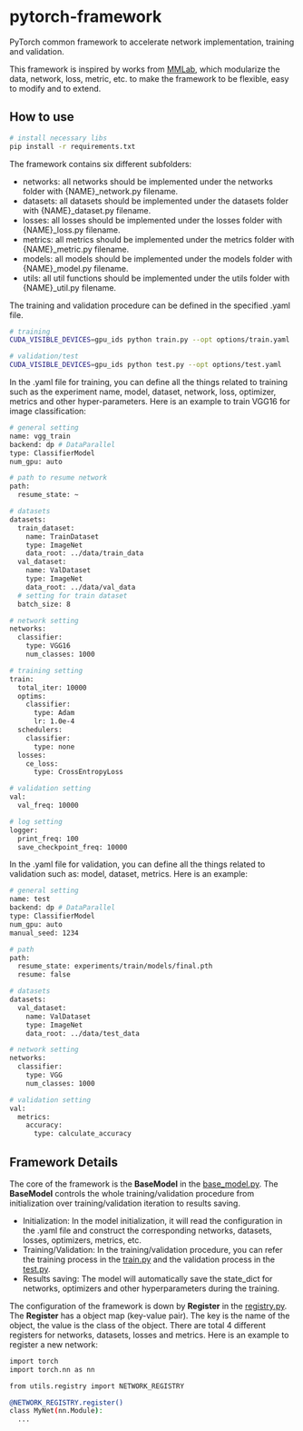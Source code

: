 # pytorch-framework
PyTorch common framework to accelerate network implementation, training and validation.

This framework is inspired by works from [MMLab](https://github.com/open-mmlab), which modularize the data, network,
loss, metric, etc. to make the framework to be flexible, easy to modify and to extend.


## How to use
```bash
# install necessary libs
pip install -r requirements.txt
```
The framework contains six different subfolders:
- networks: all networks should be implemented under the networks folder with {NAME}_network.py filename. 
- datasets: all datasets should be implemented under the datasets folder with {NAME}_dataset.py filename.
- losses: all losses should be implemented under the losses folder with {NAME}_loss.py filename.
- metrics: all metrics should be implemented under the metrics folder with {NAME}_metric.py filename.
- models: all models should be implemented under the models folder with {NAME}_model.py filename.
- utils: all util functions should be implemented under the utils folder with {NAME}_util.py filename.

The training and validation procedure can be defined in the specified .yaml file.
```bash
# training 
CUDA_VISIBLE_DEVICES=gpu_ids python train.py --opt options/train.yaml

# validation/test
CUDA_VISIBLE_DEVICES=gpu_ids python test.py --opt options/test.yaml
```

In the .yaml file for training, you can define all the things related to training such as the experiment name, model, 
dataset, network, loss, optimizer, metrics and other hyper-parameters. Here is an example to train VGG16 for image classification:
```bash
# general setting
name: vgg_train
backend: dp # DataParallel
type: ClassifierModel
num_gpu: auto

# path to resume network
path:
  resume_state: ~

# datasets
datasets:
  train_dataset:
    name: TrainDataset
    type: ImageNet
    data_root: ../data/train_data
  val_dataset:
    name: ValDataset
    type: ImageNet
    data_root: ../data/val_data
  # setting for train dataset
  batch_size: 8

# network setting
networks:
  classifier:
    type: VGG16
    num_classes: 1000

# training setting
train:
  total_iter: 10000
  optims:
    classifier:
      type: Adam
      lr: 1.0e-4
  schedulers:
    classifier:
      type: none
  losses:
    ce_loss:
      type: CrossEntropyLoss

# validation setting
val:
  val_freq: 10000

# log setting
logger:
  print_freq: 100
  save_checkpoint_freq: 10000
```
In the .yaml file for validation, you can define all the things related to validation such as: model, dataset, metrics.
Here is an example:
```bash
# general setting
name: test
backend: dp # DataParallel
type: ClassifierModel
num_gpu: auto
manual_seed: 1234

# path
path:
  resume_state: experiments/train/models/final.pth
  resume: false

# datasets
datasets:
  val_dataset:
    name: ValDataset
    type: ImageNet
    data_root: ../data/test_data

# network setting
networks:
  classifier:
    type: VGG
    num_classes: 1000

# validation setting
val:
  metrics:
    accuracy:
      type: calculate_accuracy
```

## Framework Details
The core of the framework is the **BaseModel** in the [base_model.py](models/base_model.py). The **BaseModel** controls 
the whole training/validation procedure from initialization over training/validation iteration to results saving.
- Initialization:
In the model initialization, it will read the configuration in the .yaml file and construct the 
corresponding networks, datasets, losses, optimizers, metrics, etc. 
- Training/Validation:
In the training/validation procedure, you can refer the training process in the [train.py](./train.py) and the validation process in the [test.py](./test.py).
- Results saving:
The model will automatically save the state_dict for networks, optimizers and other hyperparameters during the training.

The configuration of the framework is down by **Register** in the [registry.py](utils/registry.py). The **Register**
 has a object map (key-value pair). The key is the name of the object, the value is the class of the object. 
There are total 4 different registers for networks, datasets, losses and metrics.
Here is an example to register a new network:
```bash
import torch
import torch.nn as nn

from utils.registry import NETWORK_REGISTRY

@NETWORK_REGISTRY.register()
class MyNet(nn.Module):
  ...
```

